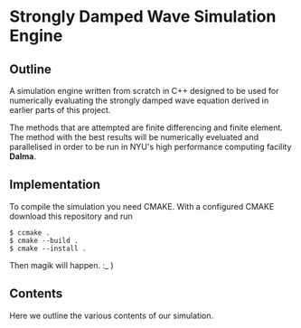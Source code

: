 # Strongly Damped Wave Simulation Engine

## Outline

A simulation engine written from scratch in C++ designed to be used for numerically evaluating the strongly damped wave equation derived in earlier parts of this project.

The methods that are attempted are finite differencing and finite element. The method with the best results will be numerically eveluated and parallelised in order to be run in NYU's high performance computing facility **Dalma**.

## Implementation

To compile the simulation you need CMAKE. With a configured CMAKE download this repository and run

    $ ccmake .
    $ cmake --build .
    $ cmake --install .

Then magik will happen. :_ ) 

## Contents

Here we outline the various contents of our simulation.